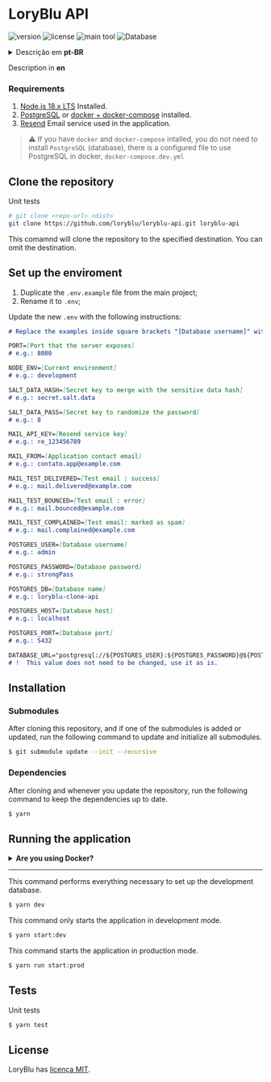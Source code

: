 # LoryBlu API

![version](https://img.shields.io/github/package-json/v/loryblu/loryblu-api?style=flat-square&labelColor=f2f2f2&color=white)
![license](https://img.shields.io/github/license/loryblu/loryblu-api?style=flat-square&labelColor=f2f2f2&color=white)
![main tool](https://img.shields.io/badge/Nest_JS-f2f2f2?logo=nestjs&logoColor=db1737&style=flat-square)
![Database](https://img.shields.io/badge/PostgreSQL-50b0f0?logo=postgresql&logoColor=f2f2f2&style=flat-square)

<details>
  <summary>Descrição em <b>pt-BR</b></summary>

### Requisitos
1. [Node.js 18.x LTS](https://nodejs.org/en) Instalado.
1. [PostgreSQL](https://www.postgresql.org/) ou [docker + docker-compose](https://docs.docker.com/compose/) instalado.
1. [Resend](https://resend.com/home) Serviço de e-mail usado na aplicação.

> ⚠ Se você tem o `docker` e `docker-compose` instalados, não precisa instalar o `PostgreSQL` (banco de dados), há um arquivo configurado para usar o PostgreSQL no docker, o `docker-compose.dev.yml`

## Clone o repositório

```bash
# git clone <repo-url> <dist>
git clone https://github.com/loryblu/loryblu-api.git loryblu-api
```

Este comando vai clonar o repositório para o destino definido. Você pode omitir o destino.

## Configurar ambiente
1. Duplique o arquivo `.env.example` do projeto principal;
1. Renomeie para `.env`;

Atualize o novo `.env` com as instruções a seguir:
```md
# Substitua os exemplos dentro dos colchetes "[Database username]" pelo valor final "root"

PORT=[Porta que o servidor expõe]
# ex: 8080

NODE_ENV=[Ambiente atual]
# ex: development

SALT_DATA_HASH=[Chave secreta para mesclar com o hash de dados sensíveis]
# ex: secret.salt.data

SALT_DATA_PASS=[Chave secreta para randomizar a senha]
# ex: 8

MAIL_API_KEY=[Chave do serviço Resend]
# ex: re_123456789

MAIL_FROM=[Email de contato da aplicação]
# ex: contato.app@example.com

MAIL_TEST_DELIVERED=[Email para teste : sucesso]
# ex: mail.delivered@example.com

MAIL_TEST_BOUNCED=[Email para teste : erro]
# ex: mail.bounced@example.com

MAIL_TEST_COMPLAINED=[Email para teste : marcado como spam]
# ex: mail.complained@example.com

POSTGRES_USER=[Nome de usuário do banco de dados]

# ex: admin

POSTGRES_PASSWORD=[Senha do banco de dados]
# ex: strongPass

POSTGRES_DB=[Nome da base de dados]
# ex: loryblu-clone-api

POSTGRES_HOST=[Host do banco de dados]
# ex: localhost

POSTGRES_PORT=[Porta do banco de dados]
# ex: 5432

DATABASE_URL="postgresql://${POSTGRES_USER}:${POSTGRES_PASSWORD}@${POSTGRES_HOST}:${POSTGRES_PORT}/${POSTGRES_DB}?schema=public"
# ! Este valor não precisa ser alterado, use-o como está.
```

## Instalação
### Submódulos
Depois de clonar este repositório, e se for adicionado ou atualizado um dos submódulos, execute o comando abaixo para atualizar e iniciar todos os submódulos.
```bash
$ git submodule update --init --recursive
```

### Dependências

Depois de clonar e sempre que atualizar o repositório, execute o comando abaixo para manter as dependências atualizadas.

```bash
$ yarn
```

## Executando a aplicação

<details>
<summary><b>Está usando docker?</b></summary>

Use o comando abaixo para baixar a imagem do PostgreSQL:14-alpine e configurar as credenciais.
```bash
docker-compose -f docker-compose.dev.yml up -d
```

Se preferir, há um script configurado para realizar este comando e todos os outros de desenvolvimento. Ele também inicia a aplicação:
```bash
yarn docker:dev
```

</details>

---

Esse comando executa tudo o que é necessário para configurar o banco de dados de desenvolvimento.
```bash
$ yarn dev
```

Esse comando apenas inicia a aplicação no modo de desenvolvimento.
```bash
$ yarn start:dev
```

Esse comando inicia a aplicação no modo de produção.
```bash
$ yarn run start:prod
```

## Testes

Testes unitários
```bash
$ yarn test
```

## Licença

LoryBlu tem [licença MIT](LICENSE).

</details>


Description in <b>en</b>

### Requirements
1. [Node.js 18.x LTS](https://nodejs.org/en) Installed.
1. [PostgreSQL](https://www.postgresql.org/) or [docker + docker-compose](https://docs.docker.com/compose/) installed.
1. [Resend](https://resend.com/home) Email service used in the application.

> ⚠ If you have `docker` and `docker-compose` intalled, you do not need to install `PostgreSQL` (database), there is a configured file to use PostgreSQL in docker,  `docker-compose.dev.yml`

## Clone the repository

Unit tests
```bash
# git clone <repo-url> <dist>
git clone https://github.com/loryblu/loryblu-api.git loryblu-api
```

This comamnd will clone the repository to the specified destination. You can omit the destination.

## Set up the enviroment
1. Duplicate the `.env.example` file from the main project;
1. Rename it to `.env`;

Update the new `.env` with the following instructions:
```md
# Replace the examples inside square brackets "[Database username]" with the final value "root"

PORT=[Port that the server exposes]
# e.g.: 8080

NODE_ENV=[Current environment]
# e.g.: development

SALT_DATA_HASH=[Secret key to merge with the sensitive data hash]
# e.g.: secret.salt.data

SALT_DATA_PASS=[Secret key to randomize the password]
# e.g.: 8

MAIL_API_KEY=[Resend service key]
# e.g.: re_123456789

MAIL_FROM=[Application contact email]
# e.g.: contato.app@example.com

MAIL_TEST_DELIVERED=[Test email : success]
# e.g.: mail.delivered@example.com

MAIL_TEST_BOUNCED=[Test email : error]
# e.g.: mail.bounced@example.com

MAIL_TEST_COMPLAINED=[Test email: marked as spam]
# e.g.: mail.complained@example.com

POSTGRES_USER=[Database username]
# e.g.: admin

POSTGRES_PASSWORD=[Database password]
# e.g.: strongPass

POSTGRES_DB=[Database name]
# e.g.: loryblu-clone-api

POSTGRES_HOST=[Database host]
# e.g.: localhost

POSTGRES_PORT=[Database port]
# e.g.: 5432

DATABASE_URL="postgresql://${POSTGRES_USER}:${POSTGRES_PASSWORD}@${POSTGRES_HOST}:${POSTGRES_PORT}/${POSTGRES_DB}?schema=public"
# !  This value does not need to be changed, use it as is.
```

## Installation
### Submodules
After cloning this repository, and if one of the submodules is added or updated, run the following command to update and initialize all submodules.
```bash
$ git submodule update --init --recursive
```

### Dependencies

After cloning and whenever you update the repository, run the following command to keep the dependencies up to date.
```bash
$ yarn
```

## Running the application

<details>
<summary><b>Are you using Docker?</b></summary>

Use the command below to download the PostgreSQL:14-alpine image and configure the credentials.
```bash
docker-compose -f docker-compose.dev.yml up -d
```

If you prefer, there is a script configured to perform this command and all other development commands. It also starts the application:
```bash
yarn docker:dev
```

</details>

---

This command performs everything necessary to set up the development database.
```bash
$ yarn dev
```

This command only starts the application in development mode.
```bash
$ yarn start:dev
```

This command starts the application in production mode.
```bash
$ yarn run start:prod
```

## Tests

Unit tests
```bash
$ yarn test
```

## License

LoryBlu has [licença MIT](LICENSE).
